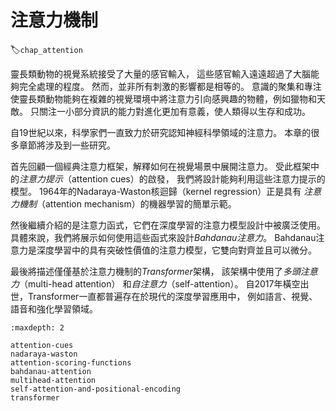 # 注意力機制
:label:`chap_attention`

靈長類動物的視覺系統接受了大量的感官輸入，
這些感官輸入遠遠超過了大腦能夠完全處理的程度。
然而，並非所有刺激的影響都是相等的。
意識的聚集和專注使靈長類動物能夠在複雜的視覺環境中將注意力引向感興趣的物體，例如獵物和天敵。
只關注一小部分資訊的能力對進化更加有意義，使人類得以生存和成功。

自19世紀以來，科學家們一直致力於研究認知神經科學領域的注意力。
本章的很多章節將涉及到一些研究。

首先回顧一個經典注意力框架，解釋如何在視覺場景中展開注意力。
受此框架中的*注意力提示*（attention cues）的啟發，
我們將設計能夠利用這些注意力提示的模型。
1964年的Nadaraya-Waston核迴歸（kernel regression）正是具有
*注意力機制*（attention mechanism）的機器學習的簡單示範。

然後繼續介紹的是注意力函式，它們在深度學習的注意力模型設計中被廣泛使用。
具體來說，我們將展示如何使用這些函式來設計*Bahdanau注意力*。
Bahdanau注意力是深度學習中的具有突破性價值的注意力模型，它雙向對齊並且可以微分。

最後將描述僅僅基於注意力機制的*Transformer*架構，
該架構中使用了*多頭注意力*（multi-head attention）
和*自注意力*（self-attention）。
自2017年橫空出世，Transformer一直都普遍存在於現代的深度學習應用中，
例如語言、視覺、語音和強化學習領域。

```toc
:maxdepth: 2

attention-cues
nadaraya-waston
attention-scoring-functions
bahdanau-attention
multihead-attention
self-attention-and-positional-encoding
transformer
```
